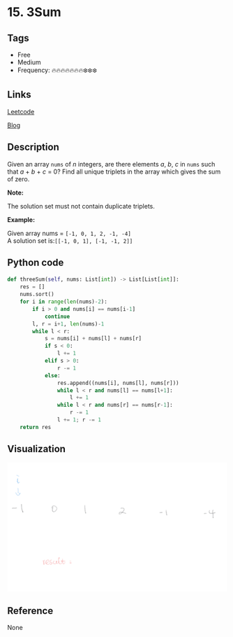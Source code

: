# 15. 3Sum

## Tags

- Free
- Medium
- Frequency: :fire::fire::fire::fire::fire::fire::fire::snowflake::snowflake::snowflake:

## Links

[Leetcode](https://leetcode.com/problems/3sum/description/)

[Blog](http://206.81.6.248:12306/leetcode/3sum/description)

## Description

Given an array <code>nums</code> of <em>n</em> integers, are there elements <em>a</em>, <em>b</em>, <em>c</em> in <code>nums</code> such that <em>a</em> + <em>b</em> + <em>c</em> = 0? Find all unique triplets in the array which gives the sum of zero.

<strong>Note:</strong>

The solution set must not contain duplicate triplets.

<strong>Example:</strong>

Given array nums = <code>[-1, 0, 1, 2, -1, -4]</code>  
A solution set is:<code>[[-1, 0, 1], [-1, -1, 2]]</code>

## Python code

```python
def threeSum(self, nums: List[int]) -> List[List[int]]:
    res = []
    nums.sort()
    for i in range(len(nums)-2):
        if i > 0 and nums[i] == nums[i-1]
            continue
        l, r = i+1, len(nums)-1
        while l < r:
            s = nums[i] + nums[l] + nums[r]
            if s < 0:
                l += 1
            elif s > 0:
                r -= 1
            else:
                res.append((nums[i], nums[l], nums[r]))
                while l < r and nums[l] == nums[l+1]:
                    l += 1
                while l < r and nums[r] == nums[r-1]:
                    r -= 1
                l += 1; r -= 1
    return res
```

## Visualization

![gif](https://github.com/jshota/leetcode-solutions/blob/master/gifs/15.%203Sum.gif)

## Reference

None
